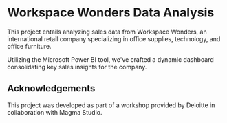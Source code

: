 # Workspace Wonders Data Analysis

This project entails analyzing sales data from Workspace Wonders, an international retail company specializing in office supplies, technology, and office furniture.

Utilizing the Microsoft Power BI tool, we've crafted a dynamic dashboard consolidating key sales insights for the company.

## Acknowledgements

This project was developed as part of a workshop provided by Deloitte in collaboration with Magma Studio.
